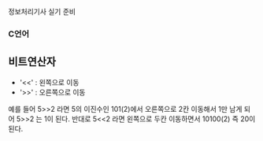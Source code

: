 정보처리기사 실기 준비

### C언어

## 비트연산자

- '<<' : 왼쪽으로 이동
- '>>' : 오른쪽으로 이동

예를 들어 5>>2 라면 5의 이진수인 101(2)에서 오른쪽으로 2칸 이동해서 1만 남게 되어 5>>2 는 1이 된다.
반대로 5<<2 라면 왼쪽으로 두칸 이동하면서 10100(2) 즉 20이 된다.